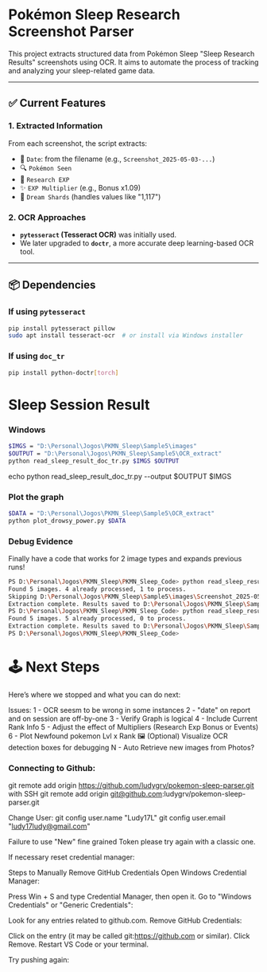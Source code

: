 # Pokémon Sleep Research Screenshot Parser

This project extracts structured data from Pokémon Sleep "Sleep Research Results" screenshots using OCR. It aims to automate the process of tracking and analyzing your sleep-related game data.

---

## ✅ Current Features

### 1. Extracted Information
From each screenshot, the script extracts:
- 📅 `Date`: from the filename (e.g., `Screenshot_2025-05-03-...`)
- 🔍 `Pokémon Seen`
- 🔬 `Research EXP`
- ✨ `EXP Multiplier` (e.g., Bonus x1.09)
- 💎 `Dream Shards` (handles values like "1,117")

### 2. OCR Approaches
- **`pytesseract` (Tesseract OCR)** was initially used.
- We later upgraded to **`doctr`**, a more accurate deep learning-based OCR tool.

---

## 📦 Dependencies

### If using `pytesseract`
```bash
pip install pytesseract pillow
sudo apt install tesseract-ocr  # or install via Windows installer
```
### If using `doc_tr`
```bash
pip install python-doctr[torch]
```

# Sleep Session Result

### Windows
```bash
$IMGS = "D:\Personal\Jogos\PKMN_Sleep\Sample5\images"
$OUTPUT = "D:\Personal\Jogos\PKMN_Sleep\Sample5\OCR_extract"
python read_sleep_result_doc_tr.py $IMGS $OUTPUT 
```
echo python read_sleep_result_doc_tr.py --output $OUTPUT $IMGS

### Plot the graph
```bash
$DATA = "D:\Personal\Jogos\PKMN_Sleep\Sample5\OCR_extract"
python plot_drowsy_power.py $DATA
```


### Debug Evidence
Finally have a code that works for 2 image types and expands previous runs!

```bash
PS D:\Personal\Jogos\PKMN_Sleep\PKMN_Sleep_Code> python read_sleep_result_doc_tr.py $IMGS $OUTPUT 
Found 5 images. 4 already processed, 1 to process.
Skipping D:\Personal\Jogos\PKMN_Sleep\Sample5\images\Screenshot_2025-05-05-06-49-59-085_jp.pokemon.pokemonsleep.jpg: Unknown Image
Extraction complete. Results saved to D:\Personal\Jogos\PKMN_Sleep\Sample5\OCR_extract
PS D:\Personal\Jogos\PKMN_Sleep\PKMN_Sleep_Code> python read_sleep_result_doc_tr.py $IMGS $OUTPUT 
Found 5 images. 5 already processed, 0 to process.
Extraction complete. Results saved to D:\Personal\Jogos\PKMN_Sleep\Sample5\OCR_extract
PS D:\Personal\Jogos\PKMN_Sleep\PKMN_Sleep_Code> 
```
# 🕹️ Next Steps
Here’s where we stopped and what you can do next:

Issues:
1 - OCR seesm to be wrong in some instances
2 - "date" on report and on session are off-by-one
3 - Verify Graph is logical
4 - Include Current Rank Info
5 - Adjust the effect of Multipliers (Research Exp Bonus or Events)
6 - Plot Newfound pokemon Lvl x Rank
🖼️ (Optional) Visualize OCR detection boxes for debugging
N - Auto Retrieve new images from Photos?

 ### Connecting to Github:

git remote add origin https://github.com/ludygrv/pokemon-sleep-parser.git
with SSH
git remote add origin git@github.com:ludygrv/pokemon-sleep-parser.git

Change User:
git config user.name "Ludy17L"
git config user.email "ludy17ludy@gmail.com"

Failure to use "New" fine grained Token please try again with a classic one.

If necessary reset credential manager:

Steps to Manually Remove GitHub Credentials
Open Windows Credential Manager:

Press Win + S and type Credential Manager, then open it.
Go to "Windows Credentials" or "Generic Credentials":

Look for any entries related to github.com.
Remove GitHub Credentials:

Click on the entry (it may be called git:https://github.com or similar).
Click Remove.
Restart VS Code or your terminal.

Try pushing again: